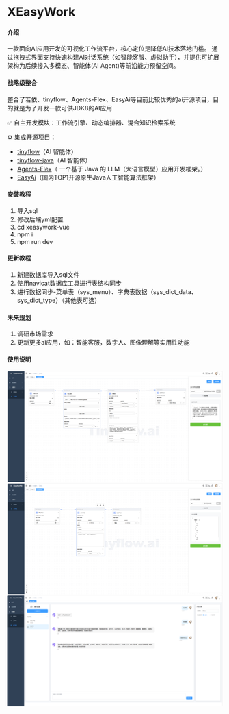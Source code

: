 # XEasyWork

#### 介绍
一款面向AI应用开发的可视化工作流平台，核心定位是降低AI技术落地门槛。
通过拖拽式界面支持快速构建AI对话系统（如智能客服、虚拟助手），并提供可扩展架构为后续接入多模态、智能体(AI Agent)等前沿能力预留空间。


#### 战略级整合
整合了若依、tinyflow、Agents-Flex、EasyAi等目前比较优秀的ai开源项目，目的就是为了开发一款可供JDK8的AI应用

✅ 自主开发模块：工作流引擎、动态编排器、混合知识检索系统  

⚙️ 集成开源项目：  
- [tinyflow](https://gitee.com/tinyflow-ai/tinyflow)（AI 智能体）  
- [tinyflow-java](https://gitee.com/tinyflow-ai/tinyflow-java)（AI 智能体）  
- [Agents-Flex](https://gitee.com/agents-flex/agents-flex)（ 一个基于 Java 的 LLM（大语言模型）应用开发框架。）  
- [EasyAi](https://gitee.com/dromara/easyAi)（国内TOP1开源原生Java人工智能算法框架）

#### 安装教程

1. 导入sql
2. 修改后端yml配置
3. cd xeasywork-vue
4. npm i
5. npm run dev

#### 更新教程
1.  新建数据库导入sql文件
2.  使用navicat数据库工具进行表结构同步
3.  进行数据同步-菜单表（sys_menu）、字典表数据（sys_dict_data、sys_dict_type）（其他表可选）

#### 未来规划
1.  调研市场需求
2.  更新更多ai应用，如：智能客服，数字人、图像理解等实用性功能

#### 使用说明
![智能客服](./images/img.png)
![代码运行](./images/img_1.png)
![AI对话](./images/img_2.png)
